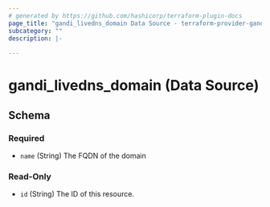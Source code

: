```yaml
---
# generated by https://github.com/hashicorp/terraform-plugin-docs
page_title: "gandi_livedns_domain Data Source - terraform-provider-gandi"
subcategory: ""
description: |-
  
---
```


# gandi_livedns_domain (Data Source)





<!-- schema generated by tfplugindocs -->
## Schema

### Required

- `name` (String) The FQDN of the domain

### Read-Only

- `id` (String) The ID of this resource.


